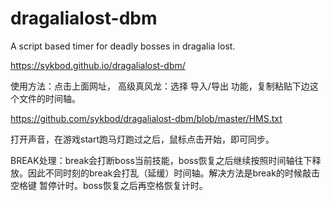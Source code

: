 # dragalialost-dbm
A script based timer for deadly bosses in dragalia lost.

https://sykbod.github.io/dragalialost-dbm/

使用方法：点击上面网址，
高级真风龙：选择 导入/导出 功能，复制粘贴下边这个文件的时间轴。

https://github.com/sykbod/dragalialost-dbm/blob/master/HMS.txt

打开声音，在游戏start跑马灯跑过之后，鼠标点击开始，即可同步。

BREAK处理：break会打断boss当前技能，boss恢复之后继续按照时间轴往下释放。因此不同时刻的break会打乱（延缓）时间轴。解决方法是break的时候敲击 空格键 暂停计时。boss恢复之后再空格恢复计时。

